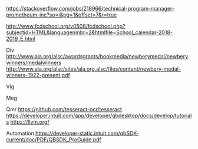 https://stackoverflow.com/jobs/218966/technical-program-manager-prometheum-inc?so=i&pg=1&offset=7&r=true

http://www.fcdschool.org/v0508/fcdschool.php?subjectid=HTML&languagenmbr=2&htmlfile=School_calendar-2018-2019_E.html

Div
http://www.ala.org/alsc/awardsgrants/bookmedia/newberymedal/newberywinners/medalwinners
http://www.ala.org/alsc/sites/ala.org.alsc/files/content/newbery-medal-winners-1922-present.pdf


Vig

Meg

Qmr
https://github.com/tesseract-ocr/tesseract
https://developer.intuit.com/app/developer/qbdesktop/docs/develop/tutorials
https://llvm.org/


Automation
https://developer-static.intuit.com/qbSDK-current/doc/PDF/QBSDK_ProGuide.pdf

